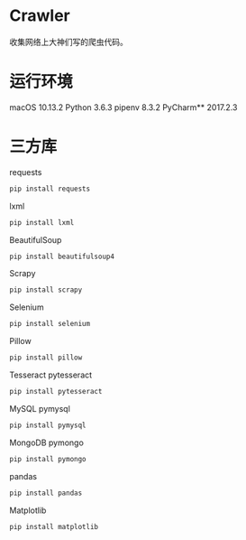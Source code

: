 # Crawler

收集网络上大神们写的爬虫代码。

# 运行环境
macOS 10.13.2
Python 3.6.3
pipenv 8.3.2
PyCharm** 2017.2.3

# 三方库

requests

```bash
pip install requests
```

lxml

```bash
pip install lxml
```

BeautifulSoup

```bash
pip install beautifulsoup4
```

Scrapy

```bash
pip install scrapy
```

Selenium

```bash
pip install selenium
```

Pillow

```bash
pip install pillow
```

Tesseract
pytesseract

```bash
pip install pytesseract
```

MySQL
pymysql

```bash
pip install pymysql
```

MongoDB
pymongo

```bash
pip install pymongo
```

pandas

```bash
pip install pandas
```

Matplotlib

```bash
pip install matplotlib
```